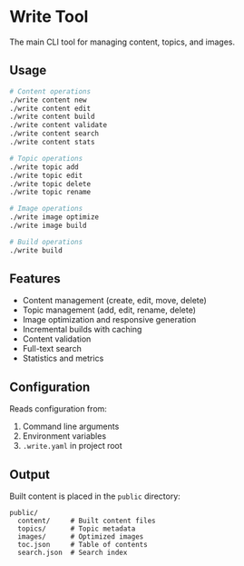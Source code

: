 # Write Tool

The main CLI tool for managing content, topics, and images.

## Usage

```bash
# Content operations
./write content new
./write content edit
./write content build
./write content validate
./write content search
./write content stats

# Topic operations
./write topic add
./write topic edit
./write topic delete
./write topic rename

# Image operations
./write image optimize
./write image build

# Build operations
./write build
```

## Features

- Content management (create, edit, move, delete)
- Topic management (add, edit, rename, delete)
- Image optimization and responsive generation
- Incremental builds with caching
- Content validation
- Full-text search
- Statistics and metrics

## Configuration

Reads configuration from:

1. Command line arguments
2. Environment variables
3. `.write.yaml` in project root

## Output

Built content is placed in the `public` directory:

```
public/
  content/     # Built content files
  topics/      # Topic metadata
  images/      # Optimized images
  toc.json     # Table of contents
  search.json  # Search index
```
